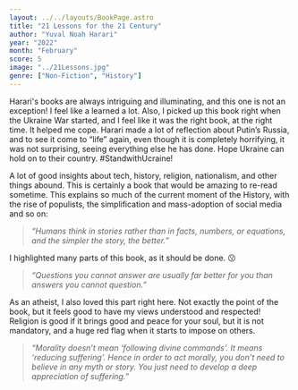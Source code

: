 ```yaml
---
layout: ../../layouts/BookPage.astro
title: "21 Lessons for the 21 Century"
author: "Yuval Noah Harari"
year: "2022"
month: "February"
score: 5
image: "../21Lessons.jpg"
genre: ["Non-Fiction", "History"]
---
```


Harari's books are always intriguing and illuminating, and this one is not an exception! I feel like a learned a lot. Also, I picked up this book right when the Ukraine War started, and I feel like it was the right book, at the right time. It helped me cope. Harari made a lot of reflection about Putin’s Russia, and to see it come to “life” again, even though it is completely horrifying, it was not surprising, seeing everything else he has done. Hope Ukraine can hold on to their country. #StandwithUcraine!

A lot of good insights about tech, history, religion, nationalism, and other things abound. This is certainly a book that would be amazing to re-read sometime. This explains so much of the current moment of the History, with the rise of populists, the simplification and mass-adoption of social media and so on:

> *“Humans think in stories rather than in facts, numbers, or equations, and the simpler the story, the better.”*

I highlighted many parts of this book, as it should be done. 😗

> *“Questions you cannot answer are usually far better for you than answers you cannot question.”*

As an atheist, I also loved this part right here. Not exactly the point of the book, but it feels good to have my views understood and respected! Religion is good if it brings good and peace for your soul, but it is not mandatory, and a huge red flag when it starts to impose on others.

> *“Morality doesn’t mean ‘following divine commands’. It means ‘reducing suffering’. Hence in order to act morally, you don’t need to believe in any myth or story. You just need to develop a deep appreciation of suffering.”*